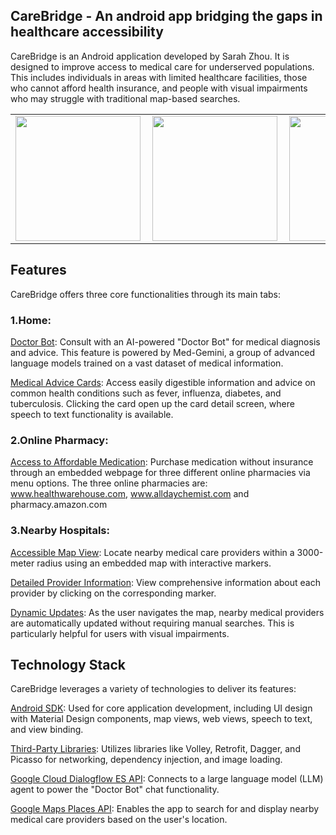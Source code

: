 

## CareBridge - An android app bridging the gaps in healthcare accessibility

CareBridge is an Android application developed by Sarah Zhou. It is designed to improve access to medical care for underserved populations. This includes individuals in areas with limited healthcare facilities, those who cannot afford health insurance, and people with visual impairments who may struggle with traditional map-based searches.

<table>
  <tr>
<td><img src="https://github.com/sarahf-zh/my-android/blob/main/CareBridge/screen_snapshots/Screen1.png" width = "200", hight = "427" align="left"></td>

<td><img src="https://github.com/sarahf-zh/my-android/blob/main/CareBridge/screen_snapshots/Screen2.png" width = "200", hight = "427" align="center"></td>

<td><img src="https://github.com/sarahf-zh/my-android/blob/main/CareBridge/screen_snapshots/Screen3.png" width = "200", hight = "427" align="right"></td>

<td><img src="https://github.com/sarahf-zh/my-android/blob/main/CareBridge/screen_snapshots/Screen4.png" width = "200", hight = "427" align="left"></td>

<td><img src="https://github.com/sarahf-zh/my-android/blob/main/CareBridge/screen_snapshots/Screen5.png" width = "200", hight = "427" align="center"></td>

<td><img src="https://github.com/sarahf-zh/my-android/blob/main/CareBridge/screen_snapshots/Screen6.png" width = "200", hight = "427" align="right"></td>

<td><img src="https://github.com/sarahf-zh/my-android/blob/main/CareBridge/screen_snapshots/Screen7.png" width = "200", hight = "427" align="left"></td>

<td><img src="https://github.com/sarahf-zh/my-android/blob/main/CareBridge/screen_snapshots/Screen8.png" width = "200", hight = "427" align="center"></td>

<td><img src="https://github.com/sarahf-zh/my-android/blob/main/CareBridge/screen_snapshots/Screen9.png" width = "200", hight = "427" align="right"></td>

 </tr>
</table>

## Features

CareBridge offers three core functionalities through its main tabs:

### 1.Home:

<ins>Doctor Bot</ins>: Consult with an AI-powered "Doctor Bot" for medical diagnosis and advice. This feature is powered by Med-Gemini, a group of advanced language models trained on a vast dataset of medical information.

<ins>Medical Advice Cards</ins>: Access easily digestible information and advice on common health conditions such as fever, influenza, diabetes, and tuberculosis. Clicking the card open up the card detail screen, where speech to text functionality is available.

### 2.Online Pharmacy:

<ins>Access to Affordable Medication</ins>: Purchase medication without insurance through an embedded webpage for three different online pharmacies via menu options. The three online pharmacies are: www.healthwarehouse.com, www.alldaychemist.com and pharmacy.amazon.com

### 3.Nearby Hospitals:

<ins>Accessible Map View</ins>: Locate nearby medical care providers within a 3000-meter radius using an embedded map with interactive markers.

<ins>Detailed Provider Information</ins>: View comprehensive information about each provider by clicking on the corresponding marker.

<ins>Dynamic Updates</ins>: As the user navigates the map, nearby medical providers are automatically updated without requiring manual searches. This is particularly helpful for users with visual impairments.


## Technology Stack

CareBridge leverages a variety of technologies to deliver its features:

<ins>Android SDK</ins>: Used for core application development, including UI design with Material Design components, map views, web views, speech to text, and view binding.

<ins>Third-Party Libraries</ins>: Utilizes libraries like Volley, Retrofit, Dagger, and Picasso for networking, dependency injection, and image loading.

<ins>Google Cloud Dialogflow ES API</ins>: Connects to a large language model (LLM) agent to power the "Doctor Bot" chat functionality.

<ins>Google Maps Places API</ins>: Enables the app to search for and display nearby medical care providers based on the user's location.

